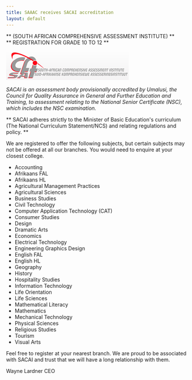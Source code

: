 ```yaml
---
title: SAAAC receives SACAI accreditation
layout: default
---
```


** (SOUTH AFRICAN COMPREHENSIVE ASSESSMENT INSTITUTE) **   
** REGISTRATION FOR GRADE 10 TO 12 **

![](/img/acc/sacai-logo.jpg)




*SACAI is an assessment body provisionally accredited by Umalusi, the Council for Quality Assurance in General and Further Education and Training, to assessment relating to the National Senior Certificate (NSC), which includes the NSC examination.*

** SACAI adheres strictly to the Minister of Basic Education's curriculum (The National Curriculum Statement/NCS) and relating regulations and policy. **

We are registered to offer the following subjects, but certain subjects may not be offered at all our branches. You would need to enquire at your closest college.

*  Accounting
*  Afrikaans FAL
*  Afrikaans HL
*  Agricultural Management Practices
*  Agricultural Sciences
*  Business Studies
*  Civil Technology
*  Computer Application Technology (CAT)
*  Consumer Studies
*  Design
*  Dramatic Arts
*  Economics
*  Electrical Technology
*  Engineering Graphics Design
*  English FAL
*  English HL
*  Geography
*  History
*  Hospitality Studies
*  Information Technology
*  Life Orientation
*  Life Sciences
*  Mathematical Literacy
*  Mathematics
*  Mechanical Technology
*  Physical Sciences
*  Religious Studies
*  Tourism
*  Visual Arts

Feel free to register at your nearest branch.  We are proud to be associated with SACAI and trust that we will have a long relationship with them.

Wayne Lardner
CEO






